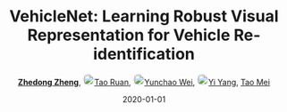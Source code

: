 ---
title: "VehicleNet: Learning Robust Visual Representation for Vehicle Re-identification"
collection: publications
permalink: /publication/VehicleN2020
date: 2020-01-01
doi: 10.1109/TMM.2020.3014488
keywords: object re-identification, image retrieval, 
venue: 'IEEE Transaction on Multimedia (TMM)'
paperurl: 'https://zdzheng.xyz/files/TMM20.pdf'
blog: 'https://zhuanlan.zhihu.com/p/186905783'
code: 'https://github.com/layumi/AICIty-reID-2020'
author: '<strong><a href="https://zdzheng.xyz/authors/Zhedong-Zheng" class="author">Zhedong Zheng</a></strong>, <a href="https://zdzheng.xyz/authors/Tao-Ruan" class="author"> <img src= "https://zdzheng.xyz/coauthors/tao-ruan.jpeg" alt="tao-ruan" style="border-radius: 50%; height:20px; width:20px">Tao Ruan</a>, <a href="https://zdzheng.xyz/authors/Yunchao-Wei" class="author"> <img src= "https://zdzheng.xyz/coauthors/yunchao-wei.jpg" alt="yunchao-wei" style="border-radius: 50%; height:20px; width:20px">Yunchao Wei</a>, <a href="https://zdzheng.xyz/authors/Yi-Yang" class="author"> <img src= "https://zdzheng.xyz/coauthors/yi-yang.jpeg" alt="yi-yang" style="border-radius: 50%; height:20px; width:20px">Yi Yang</a>, <a href="https://zdzheng.xyz/authors/Tao-Mei" class="author">Tao Mei</a>'
sqlauthor: '{"@type": "Person","name": "Zhedong Zheng"}, {"@type": "Person","name": "Tao Ruan"}, {"@type": "Person","name": "Yunchao Wei"}, {"@type": "Person","name": "Yi Yang"}, {"@type": "Person","name": "Tao Mei"}'
citation: ' Zhedong Zheng,  Tao Ruan,  Yunchao Wei,  Yi Yang,  Tao Mei, &quot;VehicleNet: Learning Robust Visual Representation for Vehicle Re-identification.&quot; IEEE Transaction on Multimedia (TMM), 2020. DOI: 10.1109/TMM.2020.3014488'
pub_year: '2020'
bib: >
    @article{zheng2020vehiclenet,<br>author = "Zheng, Zhedong and Ruan, Tao and Wei, Yunchao and Yang, Yi and Mei, Tao",<br>doi = "10.1109/TMM.2020.3014488",<br>title = "VehicleNet: Learning Robust Visual Representation for Vehicle Re-identification",<br>journal = "IEEE Transaction on Multimedia (TMM)",<br>blog = "https://zhuanlan.zhihu.com/p/186905783",<br>year = "2020",<br>code = "https://github.com/layumi/AICIty-reID-2020",<br>url = "https://zdzheng.xyz/files/TMM20.pdf"
    }

---